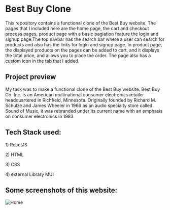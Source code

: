 # Best Buy Clone

<p>This repository contains a functional clone of the Best Buy website. The pages that I included here are the home page, the cart and checkout process pages, product page with a basic pagiation feature the login and signup page.The top navbar has the search bar where a user can search for products and also has the links for login and signup page. In product page, the displayed products on the pages can be added to cart, and it displays the total price, and allows you to place the order. The page also has a custom icon in the tab that I added.</p>

<h2>Project preview</h2>
<p>My task was to make a functional clone of the Best Buy website. Best Buy Co. Inc. is an American multinational consumer electronics retailer headquartered in Richfield, Minnesota. Originally founded by Richard M. Schulze and James Wheeler in 1966 as an audio specialty store called Sound of Music, it was rebranded under its current name with an emphasis on consumer electronics in 1983</p>

<h2>Tech Stack used:</h2>
<p>1) ReactJS</p>
<p>2) HTML</p>
<p>3) CSS</p>
<p>4) external Library MUI</p>

<h2>Some screenshots of this website:</h2>
<img src="https://i.postimg.cc/0N7vCXPc/bb-home.png" alt="Home"/>
<h3 margin="auto>Home Page</h3>

<img src="https://i.postimg.cc/PJs2QKfz/bb-signin.png" alt="Signin"/>
<h3 margin="auto>Signin Page</h3>

<img src="https://i.postimg.cc/RCHYJJCL/bb-products.png" alt="Products"/>
<h3 margin="auto>Products Page</h3>

<img src="https://i.postimg.cc/TYPWHgyr/bb-cart.png" alt="Cart"/>
<h3 margin="auto>Cart Page</h3>
